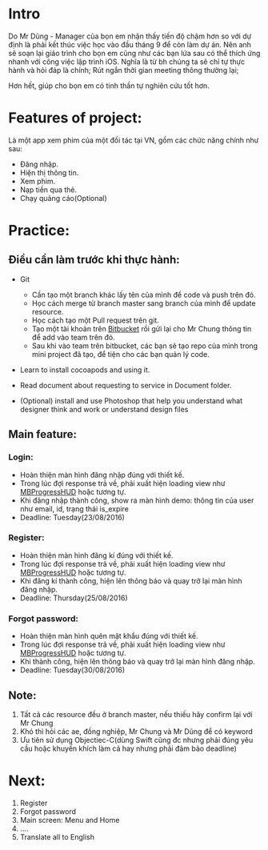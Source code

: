 # Intro
Do Mr Dũng - Manager của bọn em nhận thấy tiến độ chậm hơn so với dự định là phải kết thúc việc học vào đầu tháng 9 để còn làm dự án.
Nên anh sẽ soạn lại giáo trình cho bọn em cũng như các bạn lứa sau có thể thích ứng nhanh với công việc lập trình iOS.
Nghĩa là từ bh chúng ta sẽ chỉ tự thực hành và hỏi đáp là chính; Rút ngắn thời gian meeting thông thường lại;

Hơn hết, giúp cho bọn em có tinh thần tự nghiên cứu tốt hơn.

# Features of project:
Là một app xem phim của một đối tác tại VN, gồm các chức năng chính như sau:
- Đăng nhập.
- Hiện thị thông tin.
- Xem phim.
- Nạp tiền qua thẻ.
- Chạy quảng cáo(Optional)

# Practice:

## Điều cần làm trước khi thực hành:
- Git
  - Cần tạo một branch khác lấy tên của mình để code và push trên đó.
  - Học cách merge từ branch master sang branch của mình để update resource.
  - Học cách tạo một Pull request trên git.
  - Tạo một tài khoản trên [Bitbucket](https://bitbucket.org) rồi gửi lại cho Mr Chung thông tin để add vào team trên đó.
  - Sau khi vào team trên bitbucket, các bạn sẽ tạo repo của mình trong mini project đã tạo, để tiện cho các bạn quản lý code.

- Learn to install cocoapods and using it.
- Read document about requesting to service in Document folder.
- (Optional) install and use Photoshop that help you understand what designer think and work or understand design files

## Main feature:

### Login:
- Hoàn thiện màn hình đăng nhập đúng với thiết kế.
- Trong lúc đợi response trả về, phải xuất hiện loading view như [MBProgressHUD](https://github.com/jdg/MBProgressHUD) hoặc
tương tự.
- Khi đăng nhập thành công, show ra màn hình demo: thông tin của user như email, id, trạng thái is_expire 
- Deadline: Tuesday(23/08/2016)

### Register:
- Hoàn thiện màn hình đăng kí đúng với thiết kế.
- Trong lúc đợi response trả về, phải xuất hiện loading view như [MBProgressHUD](https://github.com/jdg/MBProgressHUD) hoặc
tương tự.
- Khi đăng kí thành công, hiện lên thông báo và quay trở lại màn hình đăng nhập.
- Deadline: Thursday(25/08/2016)

### Forgot password:
- Hoàn thiện màn hình quên mật khẩu đúng với thiết kế.
- Trong lúc đợi response trả về, phải xuất hiện loading view như [MBProgressHUD](https://github.com/jdg/MBProgressHUD) hoặc
tương tự.
- Khi thành công, hiện lên thông báo và quay trở lại màn hình đăng nhập.
- Deadline: Tuesday(30/08/2016)


## Note:
1. Tất cả các resource đều ở branch master, nếu thiếu hãy confirm lại với Mr Chung
2. Khó thì hỏi các ae, đồng nghiệp, Mr Chung và Mr Dũng để có keyword
3. Ưu tiên sử dụng Objectiec-C(dùng Swift cũng đc nhưng phải đúng yêu cầu hoặc khuyến khích làm cả hay nhưng phải đảm bảo deadline)

# Next:
1. Register
2. Forgot password
3. Main screen: Menu and Home
4. ....
5. Translate all to English

